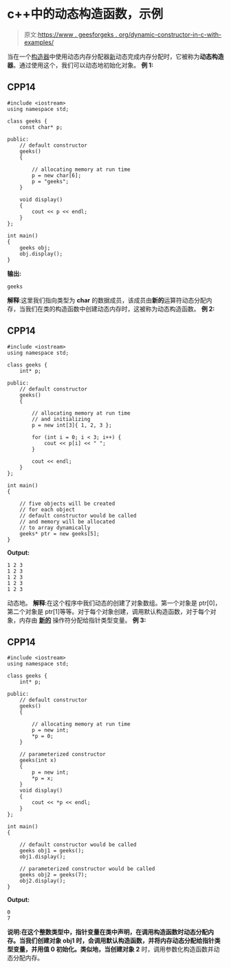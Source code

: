 # c++中的动态构造函数，示例

> 原文:[https://www . geesforgeks . org/dynamic-constructor-in-c-with-examples/](https://www.geeksforgeeks.org/dynamic-constructor-in-c-with-examples/)

当在一个[构造器](https://www.geeksforgeeks.org/constructors-c/)中使用动态内存分配器[新](https://www.geeksforgeeks.org/new-and-delete-operators-in-cpp-for-dynamic-memory/)动态完成内存分配时，它被称为**动态构造器**。通过使用这个，我们可以动态地初始化对象。
**例 1:**

## CPP14

```
#include <iostream>
using namespace std;

class geeks {
    const char* p;

public:
    // default constructor
    geeks()
    {

        // allocating memory at run time
        p = new char[6];
        p = "geeks";
    }

    void display()
    {
        cout << p << endl;
    }
};

int main()
{
    geeks obj;
    obj.display();
}
```

**输出:**

```
geeks
```

**解释**:这里我们指向类型为 **char** 的数据成员，该成员由**新的**运算符动态分配内存，当我们在类的构造函数中创建动态内存时，这被称为动态构造函数。
**例 2:**

## CPP14

```
#include <iostream>
using namespace std;

class geeks {
    int* p;

public:
    // default constructor
    geeks()
    {

        // allocating memory at run time
        // and initializing
        p = new int[3]{ 1, 2, 3 };

        for (int i = 0; i < 3; i++) {
            cout << p[i] << " ";
        }

        cout << endl;
    }
};

int main()
{

    // five objects will be created
    // for each object
    // default constructor would be called
    // and memory will be allocated
    // to array dynamically
    geeks* ptr = new geeks[5];
}
```

**Output:** 

```
1 2 3 
1 2 3 
1 2 3 
1 2 3 
1 2 3
```

动态地。
**解释**:在这个程序中我们动态的创建了对象数组。第一个对象是 ptr[0]，第二个对象是 ptr[1]等等。对于每个对象创建，调用默认构造函数，对于每个对象，内存由 [**新的**](https://www.geeksforgeeks.org/new-and-delete-operators-in-cpp-for-dynamic-memory/) 操作符分配给指针类型变量。
**例 3:**

## CPP14

```
#include <iostream>
using namespace std;

class geeks {
    int* p;

public:
    // default constructor
    geeks()
    {

        // allocating memory at run time
        p = new int;
        *p = 0;
    }

    // parameterized constructor
    geeks(int x)
    {
        p = new int;
        *p = x;
    }
    void display()
    {
        cout << *p << endl;
    }
};

int main()
{

    // default constructor would be called
    geeks obj1 = geeks();
    obj1.display();

    // parameterized constructor would be called
    geeks obj2 = geeks(7);
    obj2.display();
}
```

**Output:** 

```
0
7
```

**说明:**在这个整数类型中，指针变量在类中声明，在调用构造函数时动态分配内存。当我们创建对象 **obj1** 时，会调用默认构造函数，并将内存动态分配给指针类型变量，并用值 0 初始化。类似地，当创建**对象 2** 时，调用参数化构造函数并动态分配内存。